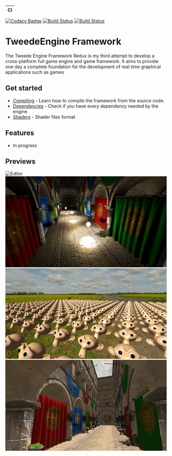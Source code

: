 | CI            |
| ------------- |
[![Codacy Badge](https://api.codacy.com/project/badge/Grade/17a1a070180f49eebd0538531cba1cf6)](https://app.codacy.com/manual/fabsgc/TweedeFrameworkRedux?utm_source=github.com&utm_medium=referral&utm_content=fabsgc/TweedeFrameworkRedux&utm_campaign=Badge_Grade_Dashboard) [![Build Status](https://travis-ci.org/fabsgc/TweedeFrameworkRedux.svg?branch=master)](https://travis-ci.org/fabsgc/TweedeFrameworkRedux) [![Build Status](https://ci.appveyor.com/api/projects/status/github/fabsgc/TweedeFrameworkRedux?branch=master&svg=true)](https://ci.appveyor.com/project/fabsgc/tweedeframeworkredux)

# TweedeEngine Framework

The Tweede Engine Framework Redux is my third attempt to develop a cross-platform full game engine and game framework. It aims to provide one day a complete foundation for the development of real time graphical applications such as games

## Get started
* [Compiling](Documentation/Compiling.md) - Learn how to compile the framework from the source code. 
* [Dependencies](Documentation/Dependencies.md) - Check if you have every dependency needed by the engine
* [Shaders](Documentation/Shaders.md) - Shader files format

## Features

* In progress

## Previews

![Editor](Documentation/sample-editor.png.png)
![Monkeys](Documentation/sample-sponza-night.png)
![Monkeys](Documentation/sample-monkeys.png)
![Sponza](Documentation/sample-sponza.png)